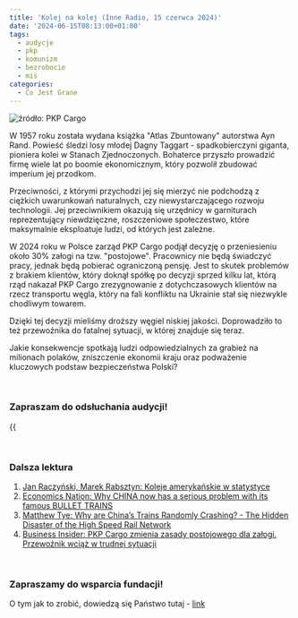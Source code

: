 ```yaml
---
title: 'Kolej na kolej (Inne Radio, 15 czerwca 2024)'
date: '2024-06-15T08:13:00+01:00'
tags:
  - audycje
  - pkp
  - komunizm
  - bezrobocie
  - miś 
categories:
  - Co Jest Grane
---
```


![źródło: PKP Cargo](/uploads/CJG_70_2024_06_15.jpg)

W 1957 roku została wydana książka "Atlas Zbuntowany" autorstwa Ayn Rand. Powieść śledzi losy młodej Dagny Taggart - spadkobierczyni giganta, pioniera kolei w Stanach Zjednoczonych. Bohaterce przyszło prowadzić firmę wiele lat po boomie ekonomicznym,  który pozwolił zbudować imperium jej przodkom. 

Przeciwności, z którymi przychodzi jej się mierzyć nie podchodzą z ciężkich uwarunkowań naturalnych, czy niewystarczającego rozwoju technologii. Jej przeciwnikiem okazują się urzędnicy w garniturach reprezentujący niewdzięczne, roszczeniowe społeczestwo, które maksymalnie eksploatuje ludzi, od których jest zależne.

W 2024 roku w Polsce zarząd PKP Cargo podjął decyzję o przeniesieniu około 30% załogi na tzw. "postojowe". Pracownicy nie będą świadczyć pracy, jednak będą pobierać ograniczoną pensję. Jest to skutek problemów z brakiem klientów, który doknął spółkę po decyzji sprzed kilku lat, którą rząd nakazał PKP Cargo zrezygnowanie z dotychczasowych klientów na rzecz transportu węgla, który na fali konfliktu na Ukrainie stał się niezwykle chodliwym towarem.

Dzięki tej decyzji mieliśmy droższy węgiel niskiej jakości. Doprowadziło to też przewoźnika do fatalnej sytuacji, w której znajduje się teraz. 

Jakie konsekwencje spotkają ludzi odpowiedzialnych za grabież na milionach polaków, zniszczenie ekonomii kraju oraz podważenie kluczowych podstaw bezpieczeństwa Polski?

<br>

### Zapraszam do odsłuchania audycji!

{{<audio src="audio/LONG CJG_70_2024_06_15.mp3" caption="Zapis audycji CJG, publikowanej na łamach Innego Radia Głuchołazy w dniu 15 czerwca 2024">}}

<br>

### Dalsza lektura

1. [Jan Raczyński, Marek Rabsztyn: Koleje amerykańskie w statystyce](/uploads/PDF/CJG_70_2024_06_15/Raczynski_koleje.pdf)
2. [Economics Nation: Why CHINA now has a serious problem with its famous BULLET TRAINS](https://www.youtube.com/watch?v=mAFVHJ-6FEY)
3. [Matthew Tye: Why are China’s Trains Randomly Crashing? - The Hidden Disaster of the High Speed Rail Network](https://www.youtube.com/watch?v=gMrLr3qAeIM)
4. [Business Insider: PKP Cargo zmienia zasady postojowego dla załogi. Przewoźnik wciąż w trudnej sytuacji](https://businessinsider.com.pl/biznes/pkp-cargo-zmienia-zasady-nieswiadczenia-pracy-przewoznik-wciaz-w-trudnej-sytuacji/8trdep3)

<br>

### Zapraszamy do wsparcia fundacji!
O tym jak to zrobić, dowiedzą się Państwo tutaj - [link](https://audycje.com.pl/posts/dajmy-sobie-prezent/)